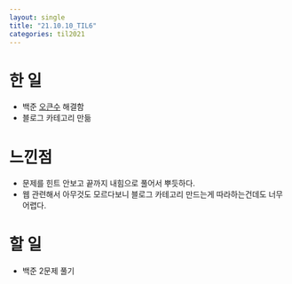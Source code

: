 ```yaml
---
layout: single
title: "21.10.10_TIL6"
categories: til2021
---
```


# 한 일
* 백준 [오큰수](https://www.acmicpc.net/problem/17298) 해결함
* 블로그 카테고리 만듦

# 느낀점
* 문제를 힌트 안보고 끝까지 내힘으로 풀어서 뿌듯하다.
* 웹 관련해서 아무것도 모르다보니 블로그 카테고리 만드는게 따라하는건데도 너무 어렵다.


# 할 일
* 백준 2문제 풀기
